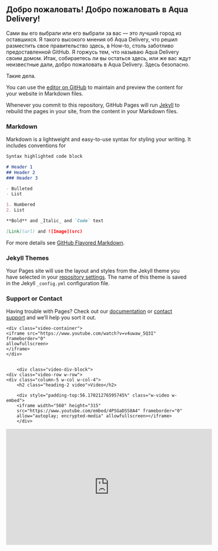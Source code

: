 ## Добро пожаловать! Добро пожаловать в Aqua Delivery!
Сами вы его выбрали или его выбрали за вас — это лучший город из оставшихся. Я такого высокого мнения об Aqua Delivery, что решил разместить свое правительство здесь, в How-to, столь заботливо предоставленной GitHub. Я горжусь тем, что называю Aqua Delivery своим домом.
Итак, собираетесь ли вы остаться здесь, или же вас ждут неизвестные дали, добро пожаловать в Aqua Delivery. Здесь безопасно.

Такие дела.

You can use the [editor on GitHub](https://github.com/supportaquadelivery/supportaquadelivery.github.io/edit/master/README.md) to maintain and preview the content for your website in Markdown files.

Whenever you commit to this repository, GitHub Pages will run [Jekyll](https://jekyllrb.com/) to rebuild the pages in your site, from the content in your Markdown files.

### Markdown

Markdown is a lightweight and easy-to-use syntax for styling your writing. It includes conventions for

```markdown
Syntax highlighted code block

# Header 1
## Header 2
### Header 3

- Bulleted
- List

1. Numbered
2. List

**Bold** and _Italic_ and `Code` text

[Link](url) and ![Image](src)
```

For more details see [GitHub Flavored Markdown](https://guides.github.com/features/mastering-markdown/).

### Jekyll Themes

Your Pages site will use the layout and styles from the Jekyll theme you have selected in your [repository settings](https://github.com/supportaquadelivery/supportaquadelivery.github.io/settings). The name of this theme is saved in the Jekyll `_config.yml` configuration file.

### Support or Contact

Having trouble with Pages? Check out our [documentation](https://help.github.com/categories/github-pages-basics/) or [contact support](https://github.com/contact) and we’ll help you sort it out.

    <div class="video-container">
    <iframe src="https://www.youtube.com/watch?v=v4uwaw_5Q3I" frameborder="0" 
    allowfullscreen> 
    </iframe>
    </div>
    
    
        <div class="video-div-block">
    <div class="video-row w-row">
    <div class="column-5 w-col w-col-4">
        <h2 class="heading-2 video">Video</h2>

        <div style="padding-top:56.17021276595745%" class="w-video w-embed">
        <iframe width="560" height="315" 
        src="https://www.youtube.com/embed/4PSGaDSS8A4" frameborder="0" 
        allow="autoplay; encrypted-media" allowfullscreen></iframe>
        </div>
        
   </div>
   </div>
   
   <iframe width="560" height="315" src="https://www.youtube.com/embed/v4uwaw_5Q3I" frameborder="0" allow="accelerometer; autoplay; encrypted-media; gyroscope; picture-in-picture" allowfullscreen></iframe>
